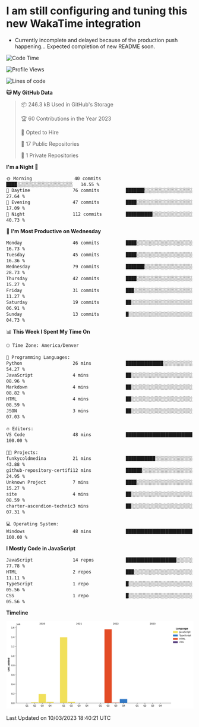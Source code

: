 # I am still configuring and tuning this new WakaTime integration
- Currently incomplete and delayed because of the production push happening... Expected completion of new README soon.
<!--START_SECTION:waka-->
![Code Time](http://img.shields.io/badge/Code%20Time-25%20hrs%2029%20mins-blue)

![Profile Views](http://img.shields.io/badge/Profile%20Views-0-blue)

![Lines of code](https://img.shields.io/badge/From%20Hello%20World%20I%27ve%20Written-3.3%20million%20lines%20of%20code-blue)

**🐱 My GitHub Data** 

> 📦 246.3 kB Used in GitHub's Storage 
 > 
> 🏆 60 Contributions in the Year 2023
 > 
> 💼 Opted to Hire
 > 
> 📜 17 Public Repositories 
 > 
> 🔑 1 Private Repositories 
 > 
**I'm a Night 🦉** 

```text
🌞 Morning                40 commits          ████░░░░░░░░░░░░░░░░░░░░░   14.55 % 
🌆 Daytime                76 commits          ███████░░░░░░░░░░░░░░░░░░   27.64 % 
🌃 Evening                47 commits          ████░░░░░░░░░░░░░░░░░░░░░   17.09 % 
🌙 Night                  112 commits         ██████████░░░░░░░░░░░░░░░   40.73 % 
```
📅 **I'm Most Productive on Wednesday** 

```text
Monday                   46 commits          ████░░░░░░░░░░░░░░░░░░░░░   16.73 % 
Tuesday                  45 commits          ████░░░░░░░░░░░░░░░░░░░░░   16.36 % 
Wednesday                79 commits          ███████░░░░░░░░░░░░░░░░░░   28.73 % 
Thursday                 42 commits          ████░░░░░░░░░░░░░░░░░░░░░   15.27 % 
Friday                   31 commits          ███░░░░░░░░░░░░░░░░░░░░░░   11.27 % 
Saturday                 19 commits          ██░░░░░░░░░░░░░░░░░░░░░░░   06.91 % 
Sunday                   13 commits          █░░░░░░░░░░░░░░░░░░░░░░░░   04.73 % 
```


📊 **This Week I Spent My Time On** 

```text
🕑︎ Time Zone: America/Denver

💬 Programming Languages: 
Python                   26 mins             ██████████████░░░░░░░░░░░   54.27 % 
JavaScript               4 mins              ██░░░░░░░░░░░░░░░░░░░░░░░   08.96 % 
Markdown                 4 mins              ██░░░░░░░░░░░░░░░░░░░░░░░   08.82 % 
HTML                     4 mins              ██░░░░░░░░░░░░░░░░░░░░░░░   08.59 % 
JSON                     3 mins              ██░░░░░░░░░░░░░░░░░░░░░░░   07.03 % 

🔥 Editors: 
VS Code                  48 mins             █████████████████████████   100.00 % 

🐱‍💻 Projects: 
funkycoldmedina          21 mins             ███████████░░░░░░░░░░░░░░   43.88 % 
github-repository-certifi12 mins             ██████░░░░░░░░░░░░░░░░░░░   24.95 % 
Unknown Project          7 mins              ████░░░░░░░░░░░░░░░░░░░░░   15.27 % 
site                     4 mins              ██░░░░░░░░░░░░░░░░░░░░░░░   08.59 % 
charter-ascendion-technic3 mins              ██░░░░░░░░░░░░░░░░░░░░░░░   07.31 % 

💻 Operating System: 
Windows                  48 mins             █████████████████████████   100.00 % 
```

**I Mostly Code in JavaScript** 

```text
JavaScript               14 repos            ███████████████████░░░░░░   77.78 % 
HTML                     2 repos             ███░░░░░░░░░░░░░░░░░░░░░░   11.11 % 
TypeScript               1 repo              █░░░░░░░░░░░░░░░░░░░░░░░░   05.56 % 
CSS                      1 repo              █░░░░░░░░░░░░░░░░░░░░░░░░   05.56 % 
```



**Timeline**

![Lines of Code chart](https://raw.githubusercontent.com/certifiedbice/certifiedbice/main/assets/bar_graph.png)


 Last Updated on 10/03/2023 18:40:21 UTC
<!--END_SECTION:waka-->
